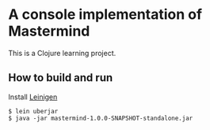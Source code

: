 A console implementation of Mastermind
======================================

This is a Clojure learning project.

How to build and run
--------------------

Install [Leinigen](http://leiningen.org/)

    $ lein uberjar
    $ java -jar mastermind-1.0.0-SNAPSHOT-standalone.jar


